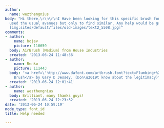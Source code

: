 ```yaml
---
author:
  name: wezthengnius
body: "Hi there,\r\n\r\nI Have been looking for this specific brush font for a while,
  used the usual avenues but only to find similar. Any help would be greatly appreciated:\r\n\r\n
  [img:sites/default/files/old-images/text2_5508.jpg]"
comments:
- author:
    name: bojev
    picture: 110659
  body: AirBrush (Medium) from House Industries
  created: '2013-06-24 11:48:56'
- author:
    name: Renko
    picture: 111443
  body: "<a href=\"http://www.dafont.com/artbrush.font?text=Plumbing+%26+Heating\">Art
    Brush</a> by Gary D Jessey. (Don\u2019t know about the legitimacy)"
  created: '2013-06-24 12:01:41'
- author:
    name: wezthengnius
  body: Brilliant, many thanks guys!
  created: '2013-06-24 12:23:32'
date: '2013-06-24 10:59:19'
node_type: font_id
title: Help needed

---
```

